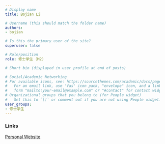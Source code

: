 ```yaml
---
# Display name
title: Bojian Li

# Username (this should match the folder name)
authors:
- bojian

# Is this the primary user of the site?
superuser: false

# Role/position
role: 修士学生 (M2)

# Short bio (displayed in user profile at end of posts)

# Social/Academic Networking
# For available icons, see: https://sourcethemes.com/academic/docs/page-builder/#icons
#   For an email link, use "fas" icon pack, "envelope" icon, and a link in the
#   form "mailto:your-email@example.com" or "#contact" for contact widget.
# Organizational groups that you belong to (for People widget)
#   Set this to `[]` or comment out if you are not using People widget.
user_groups:
- 修士学生
---
```


### Links
<a href="https://mdlin.github.io/Ayakura/">Personal Website<a>







